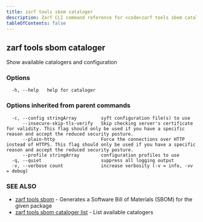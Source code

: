 ```yaml
---
title: zarf tools sbom cataloger
description: Zarf CLI command reference for <code>zarf tools sbom cataloger</code>.
tableOfContents: false
---
```


<!-- Page generated by Zarf; DO NOT EDIT -->

## zarf tools sbom cataloger

Show available catalogers and configuration

### Options

```
  -h, --help   help for cataloger
```

### Options inherited from parent commands

```
  -c, --config stringArray         syft configuration file(s) to use
      --insecure-skip-tls-verify   Skip checking server's certificate for validity. This flag should only be used if you have a specific reason and accept the reduced security posture.
      --plain-http                 Force the connections over HTTP instead of HTTPS. This flag should only be used if you have a specific reason and accept the reduced security posture.
      --profile stringArray        configuration profiles to use
  -q, --quiet                      suppress all logging output
  -v, --verbose count              increase verbosity (-v = info, -vv = debug)
```

### SEE ALSO

* [zarf tools sbom](/commands/zarf_tools_sbom/)	 - Generates a Software Bill of Materials (SBOM) for the given package
* [zarf tools sbom cataloger list](/commands/zarf_tools_sbom_cataloger_list/)	 - List available catalogers

